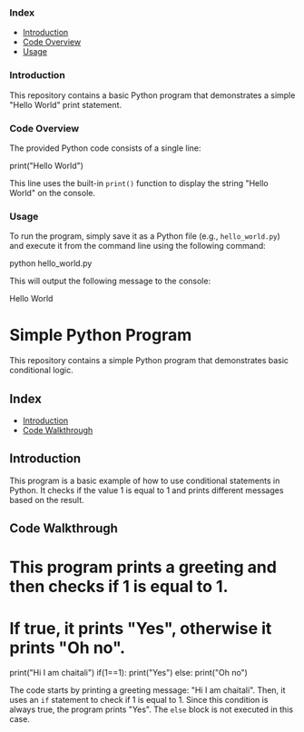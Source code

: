 ### Index

- [Introduction](#introduction)
- [Code Overview](#code-overview)
- [Usage](#usage)

### Introduction

This repository contains a basic Python program that demonstrates a simple "Hello World" print statement.

### Code Overview

The provided Python code consists of a single line:

print("Hello World")

This line uses the built-in `print()` function to display the string "Hello World" on the console.

### Usage

To run the program, simply save it as a Python file (e.g., `hello_world.py`) and execute it from the command line using the following command:

python hello_world.py

This will output the following message to the console:

Hello World

# Simple Python Program

This repository contains a simple Python program that demonstrates basic conditional logic.

## Index

- [Introduction](#introduction)
- [Code Walkthrough](#code-walkthrough)

## Introduction

This program is a basic example of how to use conditional statements in Python. It checks if the value 1 is equal to 1 and prints different messages based on the result.

## Code Walkthrough

# This program prints a greeting and then checks if 1 is equal to 1. 
# If true, it prints "Yes", otherwise it prints "Oh no".

print("Hi I am chaitali")
if(1==1):
  print("Yes")
else:
  print("Oh no")

The code starts by printing a greeting message: "Hi I am chaitali". Then, it uses an `if` statement to check if 1 is equal to 1. Since this condition is always true, the program prints "Yes". The `else` block is not executed in this case.

